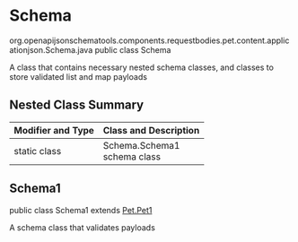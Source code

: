 # Schema
org.openapijsonschematools.components.requestbodies.pet.content.applicationjson.Schema.java
public class Schema

A class that contains necessary nested schema classes, and classes to store validated list and map payloads

## Nested Class Summary
| Modifier and Type | Class and Description |
| ----------------- | ---------------------- |
| static class | Schema.Schema1<br> schema class |

## Schema1
public class Schema1
extends [Pet.Pet1](../../../../components/schemas/Pet.md#pet1)

A schema class that validates payloads
